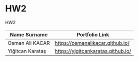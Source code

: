 # HW2
HW2

| Name Surname | Portfolio Link|
| --- | --- |
| Osman Ali KACAR  | https://osmanalikacar.github.io/ |
| Yiğitcan Karataş | https://yigitcankaratas.github.io/  |
